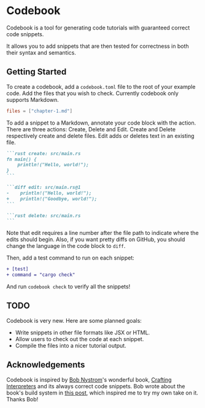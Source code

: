 # Codebook

Codebook is a tool for generating code tutorials with guaranteed correct
code snippets.

It allows you to add snippets that are then tested for correctness
in both their syntax and semantics.

## Getting Started

To create a codebook, add a `codebook.toml` file to the root of your
example code. Add the files that you wish to check. Currently codebook
only supports Markdown.

```toml create: examples/getting-started/codebook.toml
files = ["chapter-1.md"]
```

To add a snippet to a Markdown, annotate your code block with the action.
There are three actions: Create, Delete and Edit. Create and Delete 
respectively create and delete files. Edit adds or deletes text in 
an existing file.

````markdown create: examples/getting-started/chapter-1.md
```rust create: src/main.rs
fn main() {
    println!("Hello, world!");
}
```

```diff edit: src/main.rs@1
-    println!("Hello, world!");
+    println!("Goodbye, world!");
```

```rust delete: src/main.rs
```
````

Note that edit requires a line number after the file path to indicate where the edits should begin. Also,
if you want pretty diffs on GitHub, you should change the language in the code block to `diff`.

Then, add a test command to run on each snippet:

````diff edit: examples/getting-started/codebook.toml@1
+ [test]
+ command = "cargo check"
````

And run `codebook check` to verify all the snippets!

## TODO

Codebook is very new. Here are some planned goals:

- Write snippets in other file formats like JSX or HTML.
- Allow users to check out the code at each snippet.
- Compile the files into a nicer tutorial output.

## Acknowledgements

Codebook is inspired by [Bob Nystrom](https://github.com/munificent)'s wonderful book, 
[Crafting Interpreters](https://craftinginterpreters.com/) and its always correct code snippets.
Bob wrote about the book's build system in [this post](https://journal.stuffwithstuff.com/2020/04/05/crafting-crafting-interpreters/),
which inspired me to try my own take on it. Thanks Bob!

